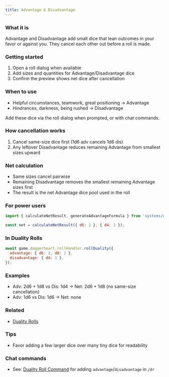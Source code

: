 ```yaml
---
title: Advantage & Disadvantage
---
```


### What it is

Advantage and Disadvantage add small dice that lean outcomes in your favor or against you. They cancel each other out before a roll is made.

### Getting started

1. Open a roll dialog when available
2. Add sizes and quantities for Advantage/Disadvantage dice
3. Confirm the preview shows net dice after cancellation

### When to use

- Helpful circumstances, teamwork, great positioning → Advantage
- Hindrances, darkness, being rushed → Disadvantage

Add these dice via the roll dialog when prompted, or with chat commands.

### How cancellation works

1. Cancel same-size dice first (1d6 adv cancels 1d6 dis)
2. Any leftover Disadvantage reduces remaining Advantage from smallest sizes upward

### Net calculation

- Same sizes cancel pairwise
- Remaining Disadvantage removes the smallest remaining Advantage sizes first
- The result is the net Advantage dice pool used in the roll

### For power users

```javascript
import { calculateNetResult, generateAdvantageFormula } from 'systems/daggerheart/module/helpers/advantage-manager.js';

const net = calculateNetResult({ d6: 2 }, { d4: 1 });
```

### In Duality Rolls

```javascript
await game.daggerheart.rollHandler.rollDuality({
  advantage: { d6: 2, d8: 1 },
  disadvantage: { d4: 1 },
});
```

### Examples

- Adv: 2d6 + 1d8 vs Dis: 1d4 → Net: 2d6 + 1d8 (no same-size cancellation)
- Adv: 1d6 vs Dis: 1d6 → Net: none

### Related

- [Duality Rolls](./duality-rolls.md)

### Tips

- Favor adding a few larger dice over many tiny dice for readability

### Chat commands

- See: [Duality Roll Command](../../technical/duality-dice-command.md) for adding `advantage`/`disadvantage` in `/dr`
